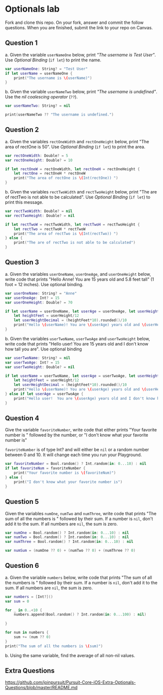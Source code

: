 # Optionals lab

Fork and clone this repo. On your fork, answer and commit the follow questions. When you are finished, submit the link to your repo on Canvas.


## Question 1

a. Given the variable `userNameOne` below, print *"The username is Test User"*.  Use *Optional Binding* (`if let`) to print the name.

```swift
var userNameOne: String? = "Test User"
if let userName = userNameOne {
    print("The username is \(userName)")
}
```

b. Given the variable `userNameTwo` below, print *"The username is undefined"*.  Use the *nil coalescing operator* (`??`).

```swift
var userNameTwo: String? = nil

print(userNameTwo ?? "The username is undefined.")
```

## Question 2

a. Given the variables `rectOneWidth` and `rectOneHeight` below, print "The area of rectOne is 50".  Use *Optional Binding* (`if let`) to print the area.

```swift
var rectOneWidth: Double? = 5
var rectOneHeight: Double? = 10

if let rectOneW = rectOneWidth, let rectOneH = rectOneHeight {
    let rectOne = rectOneH * rectOneW
    print("The area of rectOne is \(Int(rectOne)) ")
}

```

b. Given the variables `rectTwoWidth` and `rectTwoHeight` below, print "The are of rectTwo is not able to be calculated".  Use *Optional Binding* (`if let`) to print this message.

```swift
var rectTwoWidth: Double? = nil
var rectTwoHeight: Double? = nil

if let rectTwoW = rectTwoWidth, let rectTwoH = rectTwoHeight {
    let rectTwo = rectTwoH * rectTwoW
    print("The area of rectTwo is \(Int(rectTwo)) ")
} else {
    print("The are of rectTwo is not able to be calculated")
}
```

## Question 3

a. Given the variables `userOneName`, `userOneAge`, and `userOneHeight` below, write code that prints "Hello Anne!  You are 15 years old and 5.8 feet tall" (1 foot = 12 inches).  Use optional binding.


```swift
var userOneName: String? = "Anne"
var userOneAge: Int? = 15
var userOneHeight: Double? = 70

if let userName = userOneName, let userAge = userOneAge, let userHeight = userOneHeight {
    let heightFeet = userHeight/12
    let userHeightDecimal = (heightFeet*10).rounded()/10
    print("Hello \(userName)! You are \(userAge) years old and \(userHeightDecimal) feet tall")
}
```

b. Given the variables `userTwoName`, `userTwoAge` and `userTwoHeight` below, write code that prints "Hello user!  You are 15 years old and I don't know how tall you are".  Use optional binding

```swift
var userTwoName: String? = nil
var userTwoAge: Int? = 15
var userTwoHeight: Double? = nil

if let userName = userTwoName, let userAge = userTwoAge, let userHeight = userTwoHeight {
    let heightFeet = userHeight/12
    let userHeightDecimal = (heightFeet*10).rounded()/10
    print("Hello \(userName)! You are \(userAge) years old and \(userHeightDecimal) feet tall")
} else if let userAge = userTwoAge {
    print("Hello user!  You are \(userAge) years old and I don't know how tall you are")
} 

```


## Question 4

Give the variable `favoriteNumber`, write code that either prints "Your favorite number is " followed by the number, or "I don't know what your favorite number is"

`favoriteNumber` is of type Int? and will either be `nil` or a random number between 0 and 10.  It will change each time you run your Playground.

```swift
var favoriteNumber = Bool.random() ? Int.random(in: 0...10) : nil
if let favoriteNum = favoriteNumber {
    print("Your favorite number is \(favoriteNum)")
} else {
    print("I don't know what your favorite number is")
}

```



## Question 5

Given the variables `numOne`, `numTwo` and `numThree`, write code that prints "The sum of all the numbers is " followed by their sum.  If a number is `nil`, don't add it to the sum.  If all numbers are `nil`, the sum is zero.

```swift
var numOne = Bool.random() ? Int.random(in: 0...10) : nil
var numTwo = Bool.random() ? Int.random(in: 0...10) : nil
var numThree = Bool.random() ? Int.random(in: 0...10) : nil

var numSum = (numOne ?? 0) + (numTwo ?? 0) + (numThree ?? 0)
```

## Question 6

a. Given the variable `numbers` below, write code that prints "The sum of all the numbers is " followed by their sum.  If a number is `nil`, don't add it to the sum.  If all numbers are `nil`, the sum is zero.

```swift
var numbers = [Int?]()
var sum = 0

for _ in 0..<10 {
    numbers.append(Bool.random() ? Int.random(in: 0...100) : nil)
    
}

for num in numbers {
    sum += (num ?? 0)
}
print("The sum of all the numbers is \(sum)")

```

b. Using the same variable, find the average of all non-nil values.

## Extra Questions

https://github.com/joinpursuit/Pursuit-Core-iOS-Extra-Optionals-Questions/blob/master/README.md
